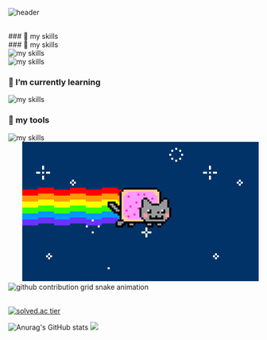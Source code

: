 ![header](https://capsule-render.vercel.app/api?type=waving&color=auto&height=300&section=header&text=jiho_seo&fontSize=70)

<div><br>
### 🌱 my skills<br>### 🌱 my skills<br>
<img alt="my skills" src="https://skillicons.dev/icons?theme=light&perline=8&i=py,django,sqlite" /><br>
<img alt="my skills" src="https://skillicons.dev/icons?theme=light&perline=8&i=html,css,bootstrap" />

### 🌱 I’m currently learning
<img alt="my skills" src="https://skillicons.dev/icons?theme=light&perline=8&i=java,spring,mysql" />

### 🌱 my tools
<img alt="my skills" src="https://skillicons.dev/icons?theme=light&perline=8&i=github,gitlab,git,vscode" />
<div/>
	
<div align="right">
  <a href="https://timkayhou.com/">
    <img src="https://raw.githubusercontent.com/timkayhou/my-pictures/main/gif/Cat-Nyan-Gif.gif"/>
  </a>
</div>


<picture>
  <source media="(prefers-color-scheme: dark)" srcset="https://raw.githubusercontent.com/NEU-chaldea/NEU-chaldea/output/github-contribution-grid-snake-dark.svg">
  <source media="(prefers-color-scheme: light)" srcset="https://raw.githubusercontent.com/NEU-chaldea/NEU-chaldea/output/github-contribution-grid-snake.svg">
  <img alt="github contribution grid snake animation" src="https://raw.githubusercontent.com/NEU-chaldea/NEU-chaldea/output/github-contribution-grid-snake.svg">
</picture>



<br>[![solved.ac tier](http://mazassumnida.wtf/api/generate_badge?boj=cjsrhd882)](https://solved.ac/cjsrhd882)

![Anurag's GitHub stats](https://github-readme-stats.vercel.app/api?username=NEU-chaldea&show_icons=true&theme=noctis_minimus)
<img src="https://github-readme-stats.vercel.app/api/top-langs/?username=NEU-chaldea&theme=tokyonight">
	
